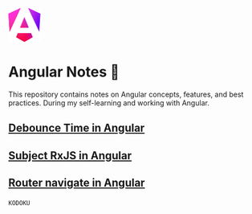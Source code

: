 ![Angular](angular.svg)

# Angular Notes 📝

This repository contains notes on Angular concepts, features, and best practices. During my self-learning and working with Angular.

## [Debounce Time in Angular](https://github.com/kodoku-san/angular-notes/blob/main/debounce-time.md)
## [Subject RxJS in Angular](https://github.com/kodoku-san/angular-notes/blob/main/rxjs-angular.md)
## [Router navigate in Angular](https://github.com/kodoku-san/angular-notes/blob/main/router.navigate.md)

`KODOKU`
